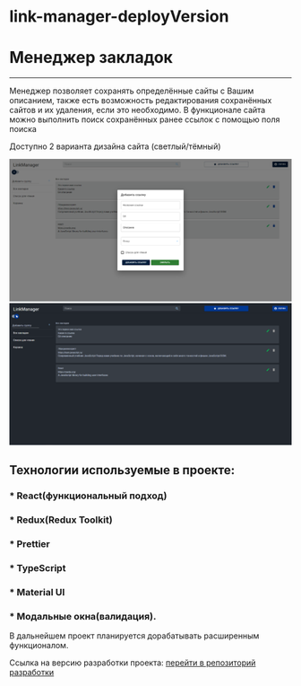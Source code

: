 # link-manager-deployVersion

# **Менеджер закладок**
***


Менеджер позволяет сохранять определённые сайты с Вашим описанием, также есть возможность редактирования сохранённых сайтов и их удаления, если это необходимо.
В функционале сайта можно выполнить поиск сохранённых ранее ссылок с помощью поля поиска

Доступно 2 варианта дизайна сайта (светлый/тёмный)

![Светлый интерфейс](./src/assetsReadMe/light.PNG)
![Тёмная интерфейс](./src/assetsReadMe/dark.PNG)



## Технологии используемые в проекте:
### * React(функциональный подход)
### * Redux(Redux Toolkit)
### * Prettier
### * TypeScript
### * Material UI
### * Модальные окна(валидация).


В дальнейшем проект планируется дорабатывать расширенным функционалом.

Ссылка на версию разработки проекта: [перейти в репозиторий разработки](https://github.com/EvelinaShchigortseva/link-manager)
